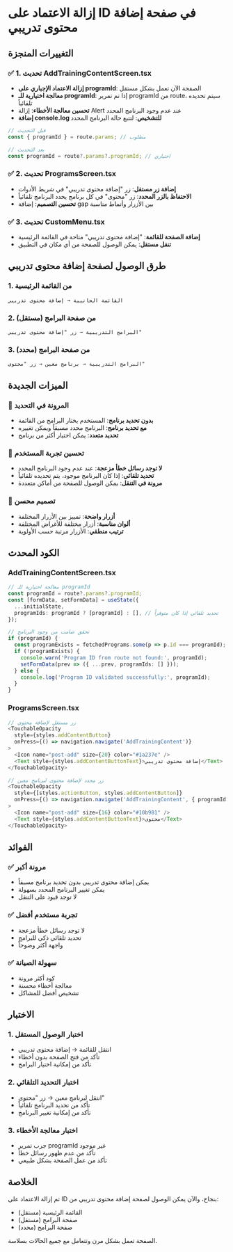 # إزالة الاعتماد على ID في صفحة إضافة محتوى تدريبي

## التغييرات المنجزة

### ✅ **1. تحديث AddTrainingContentScreen.tsx**
- **إزالة الاعتماد الإجباري على programId**: الصفحة الآن تعمل بشكل مستقل
- **معالجة اختيارية للـ programId**: إذا تم تمرير programId من route، سيتم تحديده تلقائياً
- **تحسين معالجة الأخطاء**: إزالة Alert عند عدم وجود البرنامج المحدد
- **إضافة console.log للتشخيص**: لتتبع حالة البرنامج المحدد

```typescript
// قبل التحديث
const { programId } = route.params; // مطلوب

// بعد التحديث  
const programId = route?.params?.programId; // اختياري
```

### ✅ **2. تحديث ProgramsScreen.tsx**
- **إضافة زر مستقل**: زر "إضافة محتوى تدريبي" في شريط الأدوات
- **الاحتفاظ بالزر المحدد**: زر "محتوى" في كل برنامج يحدد البرنامج تلقائياً
- **تحسين التصميم**: إضافة gap بين الأزرار وأنماط مناسبة

### ✅ **3. تحديث CustomMenu.tsx**
- **إضافة الصفحة للقائمة**: "إضافة محتوى تدريبي" متاحة في القائمة الرئيسية
- **تنقل مستقل**: يمكن الوصول للصفحة من أي مكان في التطبيق

## طرق الوصول لصفحة إضافة محتوى تدريبي

### 1. من القائمة الرئيسية
```
القائمة الجانبية → إضافة محتوى تدريبي
```

### 2. من صفحة البرامج (مستقل)
```
البرامج التدريبية → زر "إضافة محتوى تدريبي"
```

### 3. من صفحة البرامج (محدد)
```
البرامج التدريبية → برنامج معين → زر "محتوى"
```

## الميزات الجديدة

### 🔧 **المرونة في التحديد**
- **بدون تحديد برنامج**: المستخدم يختار البرامج من القائمة
- **مع تحديد برنامج**: البرنامج محدد مسبقاً ويمكن تغييره
- **تحديد متعدد**: يمكن اختيار أكثر من برنامج

### 🎯 **تحسين تجربة المستخدم**
- **لا توجد رسائل خطأ مزعجة**: عند عدم وجود البرنامج المحدد
- **تحديد تلقائي**: إذا كان البرنامج موجود، يتم تحديده تلقائياً
- **مرونة في التنقل**: يمكن الوصول للصفحة من أماكن متعددة

### 📱 **تصميم محسن**
- **أزرار واضحة**: تمييز بين الأزرار المختلفة
- **ألوان مناسبة**: أزرار مختلفة للأغراض المختلفة
- **ترتيب منطقي**: الأزرار مرتبة حسب الأولوية

## الكود المحدث

### AddTrainingContentScreen.tsx
```typescript
// معالجة اختيارية للـ programId
const programId = route?.params?.programId;
const [formData, setFormData] = useState({
  ...initialState,
  programIds: programId ? [programId] : [], // تحديد تلقائي إذا كان متوفراً
});

// تحقق صامت من وجود البرنامج
if (programId) {
  const programExists = fetchedPrograms.some(p => p.id === programId);
  if (!programExists) {
    console.warn('Program ID from route not found:', programId);
    setFormData(prev => ({ ...prev, programIds: [] }));
  } else {
    console.log('Program ID validated successfully:', programId);
  }
}
```

### ProgramsScreen.tsx
```typescript
// زر مستقل لإضافة محتوى
<TouchableOpacity
  style={styles.addContentButton}
  onPress={() => navigation.navigate('AddTrainingContent')}
>
  <Icon name="post-add" size={20} color="#1a237e" />
  <Text style={styles.addContentButtonText}>إضافة محتوى تدريبي</Text>
</TouchableOpacity>

// زر محدد لإضافة محتوى لبرنامج معين
<TouchableOpacity
  style={[styles.actionButton, styles.addContentButton]}
  onPress={() => navigation.navigate('AddTrainingContent', { programId: program.id })}
>
  <Icon name="post-add" size={16} color="#10b981" />
  <Text style={styles.addContentButtonText}>محتوى</Text>
</TouchableOpacity>
```

## الفوائد

### ✅ **مرونة أكبر**
- يمكن إضافة محتوى تدريبي بدون تحديد برنامج مسبقاً
- يمكن تغيير البرنامج المحدد بسهولة
- لا توجد قيود على التنقل

### ✅ **تجربة مستخدم أفضل**
- لا توجد رسائل خطأ مزعجة
- تحديد تلقائي ذكي للبرامج
- واجهة أكثر وضوحاً

### ✅ **سهولة الصيانة**
- كود أكثر مرونة
- معالجة أخطاء محسنة
- تشخيص أفضل للمشاكل

## الاختبار

### 1. اختبار الوصول المستقل
- انتقل للقائمة → إضافة محتوى تدريبي
- تأكد من فتح الصفحة بدون أخطاء
- تأكد من إمكانية اختيار البرامج

### 2. اختبار التحديد التلقائي
- انتقل لبرنامج معين → زر "محتوى"
- تأكد من تحديد البرنامج تلقائياً
- تأكد من إمكانية تغيير البرنامج

### 3. اختبار معالجة الأخطاء
- جرب تمرير programId غير موجود
- تأكد من عدم ظهور رسائل خطأ
- تأكد من عمل الصفحة بشكل طبيعي

## الخلاصة

تم إزالة الاعتماد على ID بنجاح، والآن يمكن الوصول لصفحة إضافة محتوى تدريبي من:
- القائمة الرئيسية (مستقل)
- صفحة البرامج (مستقل)
- صفحة البرامج (محدد)

الصفحة تعمل بشكل مرن وتتعامل مع جميع الحالات بسلاسة.
